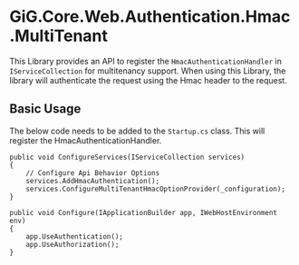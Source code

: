 # GiG.Core.Web.Authentication.Hmac.MultiTenant

This Library provides an API to register the `HmacAuthenticationHandler` in `IServiceCollection` for multitenancy support. When using this Library, the library will authenticate the request using the Hmac header to the request.

## Basic Usage

The below code needs to be added to the `Startup.cs` class. This will register the HmacAuthenticationHandler.

```chsarp
public void ConfigureServices(IServiceCollection services)
{
    // Configure Api Behavior Options
    services.AddHmacAuthentication();
    services.ConfigureMultiTenantHmacOptionProvider(_configuration);
}

public void Configure(IApplicationBuilder app, IWebHostEnvironment env)
{
    app.UseAuthentication();
    app.UseAuthorization();
}
```